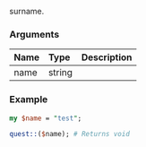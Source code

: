surname.
### Arguments
**Name**|**Type**|**Description**
:---|:---|:---
name|string|

### Example

```perl
my $name = "test";

quest::($name); # Returns void
```